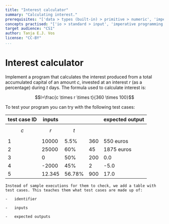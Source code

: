 ```yaml
---
title: "Interest calculator"
summary: "Calculating interest."
prerequisites: "['data > types (built-in) > primitive > numeric', 'imperative programming > variables > variable declaration', 'imperative programming > variables > assignment', 'expressions > operators > arithmetic operators']"
concepts practised: "['io > standard > input', 'imperative programming > variables > variable declaration', 'imperative programming > variables > assignment', 'expressions > operators > arithmetic operators']"
target audience: "CS1"
author: Tanja E.J. Vos
license: "CC-BY"
...
```


# Interest calculator


Implement a program that calculates the interest produced from a
total accumulated capital of an amount _c_, invested at an interest _r_
(as a percentage) during _t_ days. The formula used to calculate
interest is:

$$I=\frac{c \times r \times t}{360 \times 100}$$

To test your program you can try with the following test cases:

| **test case ID** | **inputs** |        |     | **expected output** |
| ---------------- | ---------- | ------ | --- | ------------------- |
| $$c$$            | $$r$$      | $$t$$  |
| 1                | 10000      | 5.5%   | 360 | 550 euros           |
| 2                | 25000      | 60%    | 45  | 1875 euros          |
| 3                | 0          | 50%    | 200 | 0.0                 |
| 4                | -2000      | 45%    | 2   | -5.0                |
| 5                | 12.345     | 56.78% | 900 | 17.0                |

```testruntile
Instead of sample executions for them to check, we add a table with
test cases. This teaches them what test cases are made up of:

-   identifier

-   inputs

-   expected outputs
```
